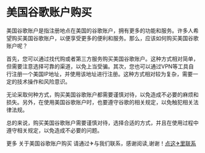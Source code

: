 # 美国谷歌账户购买

美国谷歌账户是指注册地点在美国的谷歌账户，拥有更多的功能和服务。许多人希望购买美国谷歌账户，以便享受更多的便利和服务。那么，应该如何购买美国谷歌账户呢？

首先，您可以通过找代购或者第三方服务购买美国谷歌账户。这种方式相对简单，但需要注意选择可靠的渠道，以免上当受骗。其次，您也可以通过VPN等工具自行注册一个美国IP地址，并使用该地址进行注册。这种方式相对较为复杂，需要一定的技术操作和风险意识。

无论采取何种方式，购买美国谷歌账户都需要谨慎对待，以免造成不必要的麻烦和损失。另外，在使用美国谷歌账户时，也要遵守谷歌的相关规定，以免触犯相关法律法规。

总的来说，购买美国谷歌账户需要谨慎对待，选择合适的方式，并且在使用过程中遵守相关规定，以免造成不必要的问题。

更多 关于美国谷歌账户购买 请通过✈与我们联系，感谢阅读,谢谢！[点这✈里联系](https://d.k02.cc)